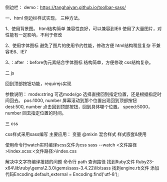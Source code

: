 侧边栏：
demo：https://tanghaiyan.github.io/toolbar-sass/

一、html 侧边栏样式实现， 三种方法。

1、使用背景图。
   html结构简单
   兼容性良好，可以兼容到IE6
   使用了大量图片，对性能有一定影响，不利于修改
   
2、使用字体图标
   避免了图片的使用节约性能，修改方便
   html结构稍显复杂
   不兼容IE6、IE7
   
3、：after ：before伪元素结合字体图标
   结构简单，方便修改
   css结构复杂。

二 js  

回到顶部按钮功能，requirejs实现

   参数说明：
   mode:string 可选mode/go 选择直接回到指定位置，还是根据指定时间回去。
   pos:1000, number 屏幕滚动到那个位置出现回到顶部按钮  
   dest:500, number 点击回到顶部按钮，回到具体哪个位置。
   speed:5000，number 回去指定位置的时间。
		  
三 css

css样式采用sass编写
   主要应用：
   变量
   @mixin 混合样式
   样式嵌套&使用
   
   
   使用命令行watch实时编译scss文件为css
      sass --watch <文件路径>\index.scss:<文件路径>\index.css
      
   解决中文字符编译报错的问题
      命令行 path 查询路径 找到Ruby文件
      Ruby23-x64\lib\ruby\gems\2.3.0\gems\sass-3.4.22\lib\sass
      找到engine.rb文件
      添加代码Encoding.default_external = Encoding.find('utf-8');

   

